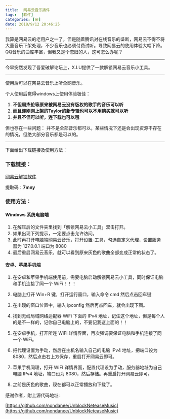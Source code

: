 ```yaml
---
title:  网易云音乐插件
tags:  [软件]
categories: [杂]
date: 2018/9/12 20:46:25
---
```


我算是网易云的老用户之一了，但是随着腾讯对在线音乐的垄断，网易云不得不将大量音乐下架处理，不少音乐也必须付费试听。导致网易云的使用体验大幅下降。QQ音乐的曲库丰富，但我又是个恋旧的人，这可怎么办呢？

---


今早突然发现了吾爱破解论坛上，X.I.U提供了一款解锁网易云音乐小工具。

---
使用后可以在网易云音乐上听全网音乐。

个人使用后觉得windows上使用体验极佳：

1. **不但周杰伦等原来被网易云没有版权的歌手的音乐可以听**
2. **而且连刚刚上架的Taylor的新专辑也可以不用购买就可以听**
3. **并且不但可以听，连下载也可以哦**

但也存在一些问题：
并不是全部音乐都可以，某些情况下还是会出现资源不存在的情况，但绝大部分音乐都是可以的。


---
下面给出下载链接及使用方法：

### 下载链接：

 [网易云解锁软件](https://pan.baidu.com/s/1BRAdIwhe1iiXeZfCY_ABbQ) 
 
 
提取码：**7mny**

### 使用方法：

#### Windows 系统电脑端

1. 在解压后的文件夹里找到「解锁网易云小工具」双击打开。
2. 如果出现下列提示，一定要点击允许访问。
3. 此时再打开电脑端网易云音乐，打开设置-工具，勾选自定义代理，设置服务器为 127.0.0.1   端口为 8080
4. 最后重启网易云音乐，就可以看到原来灰色的歌曲全部变成正常的状态了。


#### 安卓、苹果手机端
1. 在安卓和苹果手机端使用前，需要电脑启动解锁网易云小工具，同时保证电脑和手机连接了同一个 WiFi！！！
2. 电脑上打开 Win+R 键，打开运行窗口，输入命令 cmd 然后点击回车键
3. 在出现的窗口位置中，输入 ipconfig  然后再点回车，就会出现下图。

4. 找到无线局域网络适配器 WiFi 下面的 IPv4 地址，记住这个地址，但是每个人的是不一样的，记你自己电脑上的，不要记我这上面的！！
5. 在安卓手机，打开所连 WiFi 详情界面，再次强调要保证电脑和手机连接了同一个 WiFi。

6. 把代理设置为手动，然后在主机名输入自己的电脑 IPv4 地址，把端口设为 8080，然后点击右上方保存，重启打开网易云即可。
7. 苹果手机同理，打开 WIFI 详情界面，配置代理设为手动，服务器地址为自己电脑 IPv4 地址，端口设为 8080，然后存储。再重启打开网易云即可。
8. 之前是灰色的歌曲，现在都可以正常播放和下载了。



感谢作者，附上源代码地址:


[https://github.com/nondanee/UnblockNeteaseMusic](https://github.com/nondanee/UnblockNeteaseMusic)